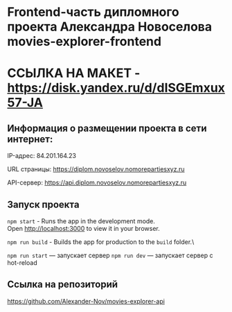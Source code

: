 # Frontend-часть дипломного проекта Александра Новоселова movies-explorer-frontend


# ССЫЛКА НА МАКЕТ - https://disk.yandex.ru/d/dISGEmxux57-JA



## Информация о размещении проекта в сети интернет:
IP-адрес: 84.201.164.23

URL страницы: https://diplom.novoselov.nomorepartiesxyz.ru

API-сервер: https://api.diplom.novoselov.nomorepartiesxyz.ru

## Запуск проекта

`npm start` - Runs the app in the development mode.\
Open [http://localhost:3000](http://localhost:3000) to view it in your browser.

`npm run build` - Builds the app for production to the `build` folder.\

`npm run start` — запускает сервер
`npm run dev` — запускает сервер с hot-reload

## Ссылка на репозиторий
https://github.com/Alexander-Nov/movies-explorer-api

